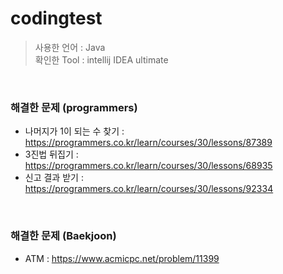# codingtest

>사용한 언어 : Java<br> 
>확인한 Tool : intellij IDEA ultimate<br> 
<br> 

### 해결한 문제 (programmers)
* 나머지가 1이 되는 수 찾기 : https://programmers.co.kr/learn/courses/30/lessons/87389
* 3진법 뒤집기 : https://programmers.co.kr/learn/courses/30/lessons/68935 
* 신고 결과 받기 : https://programmers.co.kr/learn/courses/30/lessons/92334
<br>

### 해결한 문제 (Baekjoon)
* ATM : https://www.acmicpc.net/problem/11399
